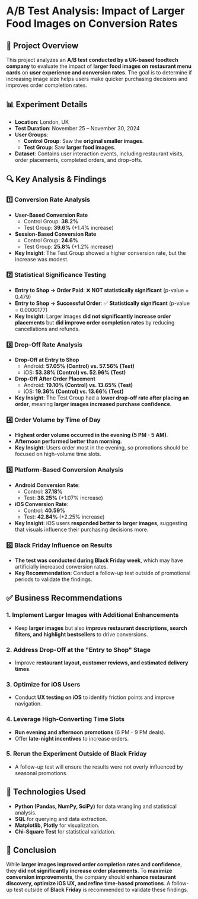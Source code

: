 # A/B Test Analysis: Impact of Larger Food Images on Conversion Rates

## 📌 Project Overview
This project analyzes an **A/B test conducted by a UK-based foodtech company** to evaluate the impact of **larger food images on restaurant menu cards** on **user experience and conversion rates**. The goal is to determine if increasing image size helps users make quicker purchasing decisions and improves order completion rates.

## 📊 Experiment Details
- **Location**: London, UK
- **Test Duration**: November 25 – November 30, 2024
- **User Groups**:
  - **Control Group**: Saw the **original smaller images**.
  - **Test Group**: Saw **larger food images**.
- **Dataset**: Contains user interaction events, including restaurant visits, order placements, completed orders, and drop-offs.

## 🔍 Key Analysis & Findings
### **1️⃣ Conversion Rate Analysis**
- **User-Based Conversion Rate**
  - Control Group: **38.2%**
  - Test Group: **39.6%** (+1.4% increase)
- **Session-Based Conversion Rate**
  - Control Group: **24.6%**
  - Test Group: **25.8%** (+1.2% increase)
- **Key Insight**: The Test Group showed a higher conversion rate, but the increase was modest.

### **2️⃣ Statistical Significance Testing**
- **Entry to Shop → Order Paid**: ❌ **NOT statistically significant** (p-value = 0.479)
- **Entry to Shop → Successful Order**: ✅ **Statistically significant** (p-value = 0.0000177)
- **Key Insight**: Larger images **did not significantly increase order placements** but **did improve order completion rates** by reducing cancellations and refunds.

### **3️⃣ Drop-Off Rate Analysis**
- **Drop-Off at Entry to Shop**
  - Android: **57.05% (Control) vs. 57.56% (Test)**
  - iOS: **53.38% (Control) vs. 52.96% (Test)**
- **Drop-Off After Order Placement**
  - Android: **19.10% (Control) vs. 13.65% (Test)**
  - iOS: **19.36% (Control) vs. 13.66% (Test)**
- **Key Insight**: The Test Group had a **lower drop-off rate after placing an order**, meaning **larger images increased purchase confidence**.

### **4️⃣ Order Volume by Time of Day**
- **Highest order volume occurred in the evening (5 PM - 5 AM)**.
- **Afternoon performed better than morning**.
- **Key Insight**: Users order most in the evening, so promotions should be focused on high-volume time slots.

### **5️⃣ Platform-Based Conversion Analysis**
- **Android Conversion Rate**:  
  - Control: **37.18%**  
  - Test: **38.25%** (+1.07% increase)  
- **iOS Conversion Rate**:  
  - Control: **40.59%**  
  - Test: **42.84%** (+2.25% increase)  
- **Key Insight**: iOS users **responded better to larger images**, suggesting that visuals influence their purchasing decisions more.

### **6️⃣ Black Friday Influence on Results**
- **The test was conducted during Black Friday week**, which may have artificially increased conversion rates.
- **Key Recommendation**: Conduct a follow-up test outside of promotional periods to validate the findings.

## ✅ Business Recommendations
### **1. Implement Larger Images with Additional Enhancements**
- Keep **larger images** but also **improve restaurant descriptions, search filters, and highlight bestsellers** to drive conversions.

### **2. Address Drop-Off at the "Entry to Shop" Stage**
- Improve **restaurant layout, customer reviews, and estimated delivery times**.

### **3. Optimize for iOS Users**
- Conduct **UX testing on iOS** to identify friction points and improve navigation.

### **4. Leverage High-Converting Time Slots**
- **Run evening and afternoon promotions** (6 PM - 9 PM deals).
- Offer **late-night incentives** to increase orders.

### **5. Rerun the Experiment Outside of Black Friday**
- A follow-up test will ensure the results were not overly influenced by seasonal promotions.

## 📂 Technologies Used
- **Python (Pandas, NumPy, SciPy)** for data wrangling and statistical analysis.
- **SQL** for querying and data extraction.
- **Matplotlib, Plotly** for visualization.
- **Chi-Square Test** for statistical validation.

## 📌 Conclusion
While **larger images improved order completion rates and confidence**, they **did not significantly increase order placements**. To **maximize conversion improvements**, the company should **enhance restaurant discovery, optimize iOS UX, and refine time-based promotions**. A follow-up test outside of **Black Friday** is recommended to validate these findings.

